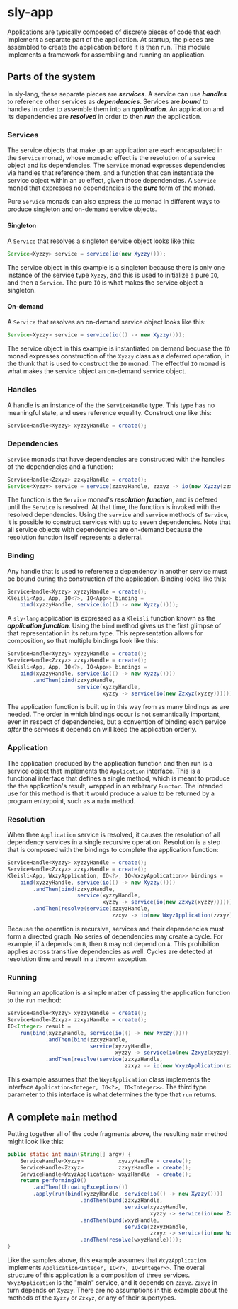 # sly-app

Applications are typically composed of discrete pieces of code that each
implement a separate part of the application. At startup, the pieces are
assembled to create the application before it is then run. This module
implements a framework for assembling and running an application.

## Parts of the system

In sly-lang, these separate pieces are ***services***. A service can use
***handles*** to reference other services as ***dependencies***. Services are
***bound*** to handles in order to assemble them into an ***application***. An
application and its dependencies are ***resolved*** in order to then ***run***
the application.

### Services

The service objects that make up an application are each encapsulated in the
`Service` monad, whose monadic effect is the resolution of a service object and
its dependencies. The `Service` monad expresses dependencies via handles that
reference them, and a function that can instantiate the service object within
an `IO` effect, given those dependencies. A `Service` monad that expresses no
dependencies is the ***pure*** form of the monad.

Pure `Service` monads can also express the `IO` monad in different ways to
produce singleton and on-demand service objects.

#### Singleton

A `Service` that resolves a singleton service object looks like this:

```java
Service<Xyzzy> service = service(io(new Xyzzy()));
```

The service object in this example is a singleton because there is only one
instance of the service type `Xyzzy`, and this is used to initialize a pure
`IO`, and then a `Service`. The pure `IO` is what makes the service object a
singleton.

#### On-demand

A `Service` that resolves an on-demand service object looks like this:

```java
Service<Xyzzy> service = service(io(() -> new Xyzzy()));
```

The service object in this example is instantiated on demand becuase the `IO`
monad expresses construction of the `Xyzzy` class as a deferred operation, in
the thunk that is used to construct the `IO` monad. The effectful `IO` monad is
what makes the service object an on-demand service object.

### Handles

A handle is an instance of the the `ServiceHandle` type. This type has no
meaningful state, and uses reference equality. Construct one like this:

```java
ServiceHandle<Xyzzy> xyzzyHandle = create();
```

### Dependencies

`Service` monads that have dependencies are constructed with the handles of the
dependencies and a function:

```java
ServiceHandle<Zzxyz> zzxyzHandle = create();
Service<Xyzzy> service = service(zzxyzHandle, zzxyz -> io(new Xyzzy(zzxyz)));
```

The function is the `Service` monad's ***resolution function***, and is defered
until the `Service` is resolved. At that time, the function is invoked with the
resolved dependencies. Using the `service` and `service` methods of
`Service`, it is possible to construct services with up to seven dependencies.
Note that all service objects with dependencies are on-demand because the
resolution function itself represents a deferral.

### Binding

Any handle that is used to reference a dependency in another service must be
bound during the construction of the application. Binding looks like this:

```java
ServiceHandle<Xyzzy> xyzzyHandle = create();
Kleisli<App, App, IO<?>, IO<App>> binding =
    bind(xyzzyHandle, service(io(() -> new Xyzzy())));
```

A `sly-lang` application is expressed as a `Kleisli` function known as the
***application function***. Using the `bind` method gives us the first glimpse
of that representation in its return type. This representation allows for
composition, so that multiple bindings look like this:

```java
ServiceHandle<Xyzzy> xyzzyHandle = create();
ServiceHandle<Zzxyz> zzxyzHandle = create();
Kleisli<App, App, IO<?>, IO<App>> bindings =
    bind(xyzzyHandle, service(io(() -> new Xyzzy())))
        .andThen(bind(zzxyzHandle,
                      service(xyzzyHandle,
                              xyzzy -> service(io(new Zzxyz(xyzzy))))));
```

The application function is built up in this way from as many bindings as are
needed. The order in which bindings occur is not semantically important, even
in respect of dependencies, but a convention of binding each service *after*
the services it depends on will keep the application orderly.

### Application

The application produced by the application function and then run is a service
object that implements the `Application` interface. This is a functional
interface that defines a single method, which is meant to produce the the
application's result, wrapped in an arbitrary `Functor`. The intended use for
this method is that it would produce a value to be returned by a program
entrypoint, such as a `main` method.

### Resolution

When thee `Application` service is resolved, it causes the resolution of all
dependency services in a single recursive operation. Resolution is a step that
is composed with the bindings to complete the application function:

```java
ServiceHandle<Xyzzy> xyzzyHandle = create();
ServiceHandle<Zzxyz> zzxyzHandle = create();
Kleisli<App, WxzyApplication, IO<?>, IO<WxzyApplication>> bindings =
    bind(xyzzyHandle, service(io(() -> new Xyzzy())))
        .andThen(bind(zzxyzHandle,
                      service(xyzzyHandle,
                              xyzzy -> service(io(new Zzxyz(xyzzy))))))
        .andThen(resolve(service(zzxyzHandle,
                                 zzxyz -> io(new WxyzApplication(zzxyz)))));
```

Because the operation is recursive, services and their dependencies must form a
directed graph. No series of dependencies may create a cycle. For example, if
`A` depends on `B`, then `B` may not depend on `A`. This prohibition applies
across transitive dependencies as well. Cycles are detected at resolution time
and result in a thrown exception.

### Running

Running an application is a simple matter of passing the application function
to the `run` method:

```java
ServiceHandle<Xyzzy> xyzzyHandle = create();
ServiceHandle<Zzxyz> zzxyzHandle = create();
IO<Integer> result =
    run(bind(xyzzyHandle, service(io(() -> new Xyzzy())))
            .andThen(bind(zzxyzHandle,
                          service(xyzzyHandle,
                                  xyzzy -> service(io(new Zzxyz(xyzzy))))))
            .andThen(resolve(service(zzxyzHandle,
                                     zzxyz -> io(new WxyzApplication(zzxyz))))));
```

This example assumes that the `WxyzApplication` class implements the interface
`Application<Integer, IO<?>, IO<Integer>>`. The third type parameter to this
interface is what determines the type that `run` returns.

## A complete `main` method

Putting together all of the code fragments above, the resulting `main` method
might look like this:

```java
public static int main(String[] argv) {
    ServiceHandle<Xyzzy>           xyzzyHandle = create();
    ServiceHandle<Zzxyz>           zzxyzHandle = create();
    ServiceHandle<WxyzApplication> wxyzHandle  = create();
    return performingIO()
        .andThen(throwingExceptions())
        .apply(run(bind(xyzzyHandle, service(io(() -> new Xyzzy())))
                       .andThen(bind(zzxyzHandle,
                                     service(xyzzyHandle,
                                             xyzzy -> service(io(new Zzxyz(xyzzy))))))
                       .andThen(bind(wxyzHandle,
                                     service(zzxyzHandle,
                                             zzxyz -> service(io(new WxyzApplication(zzxyz))))))
                       .andThen(resolve(wxyzHandle))));
}
```

Like the samples above, this example assumes that `WxyzApplication` implements
`Application<Integer, IO<?>, IO<Integer>>`. The overall structure of this
application is a composition of three services. `WxyzApplication` is the "main"
service, and it depends on `Zzxyz`. `Zzxyz` in turn depends on `Xyzzy`. There
are no assumptions in this example about the methods of the `Xyzzy` or `Zzxyz`,
or any of their supertypes.